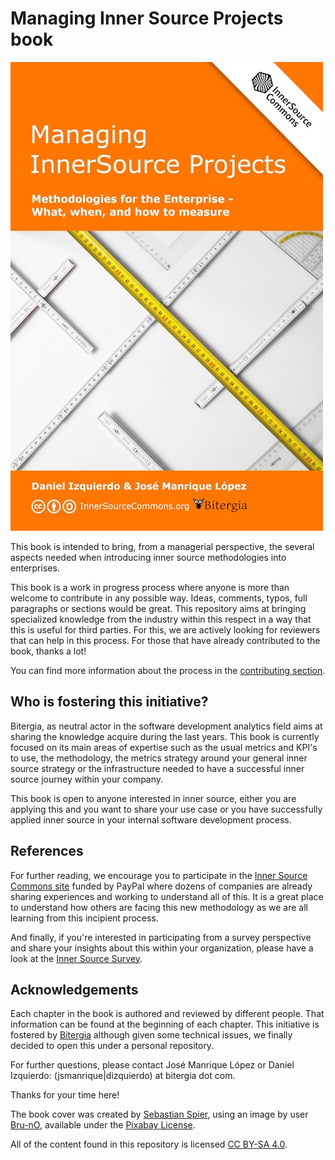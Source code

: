 # Managing Inner Source Projects book

<img src="managing-innersource-projects-cover.jpg" title="Managing InnerSource Projects">

This book is intended to bring, from a managerial perspective, the several aspects needed
when introducing inner source methodologies into enterprises.

This book is a work in progress process where anyone is more than welcome to contribute
in any possible way. Ideas, comments, typos, full paragraphs or sections would be
great. This repository aims at bringing specialized knowledge from the industry
within this respect in a way that this is useful for third parties. For this, we are
actively looking for reviewers that can help in this process.
For those that have already contributed to the book, thanks a lot!

You can find more information about the process in the [contributing section](https://github.com/dicortazar/managing-inner-source-projects/blob/master/CONTRIBUTING.md).

## Who is fostering this initiative?

Bitergia, as neutral actor in the software development analytics field aims at
sharing the knowledge acquire during the last years. This book is currently focused on its main areas of expertise such as the usual metrics and KPI's to use,
the methodology, the metrics strategy around your general inner source strategy
or the infrastructure needed to have a successful inner source
journey within your company.

This book is open to anyone interested in inner source, either you are
applying this and you want to share your use case or you have successfully
applied inner source in your internal software development process.



## References

For further reading, we encourage you to participate in the [Inner Source Commons site](https://paypal.github.io/InnerSourceCommons/)
funded by PayPal where dozens of companies are already sharing experiences and working to
understand all of this. It is a great place to understand how others are facing this
new methodology as we are all learning from this incipient process.

And finally, if you're interested in participating from a survey perspective and share
your insights about this within your organization, please have a look at the
[Inner Source Survey](https://paypal.github.io/InnerSourceCommons/assets/files/InnerSourceCommonsSurvey2016.pdf).


## Acknowledgements

Each chapter in the book is authored and reviewed by different people. That information can
be found at the beginning of each chapter. This initiative is fostered by [Bitergia](https://bitergia.com)
although given some technical issues, we finally decided to open this under a personal
repository.

For further questions, please contact José Manrique López or Daniel Izquierdo:
(jsmanrique|dizquierdo) at bitergia dot com.


Thanks for your time here!

The book cover was created by [Sebastian Spier](https://spier.hu), using an image by user [Bru-nO](https://pixabay.com/photos/measure-unit-of-measure-meterstab-2737004/), available under the [Pixabay License](https://pixabay.com/service/license/).

All of the content found in this repository is licensed [CC BY-SA 4.0](https://creativecommons.org/licenses/by-sa/4.0/).
